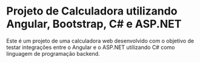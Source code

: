 # Projeto de Calculadora utilizando Angular, Bootstrap, C# e ASP.NET

Este é um projeto de uma calculadora web desenvolvido com o objetivo de testar integrações entre o Angular e o ASP.NET utilizando C# como linguagem de programação backend.
